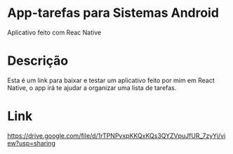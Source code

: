 # App-tarefas para Sistemas Android
Aplicativo feito com Reac Native

# Descrição
Esta é um link para baixar e testar um aplicativo feito por mim em React Native, o app irá te ajudar a organizar uma lista de tarefas.

# Link
https://drive.google.com/file/d/1rTPNPvxpKKQxKQs3QYZVpuJfUR_7zyYj/view?usp=sharing
